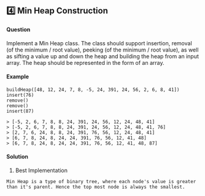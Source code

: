 ## :four: Min Heap Construction

#### Question

Implement a Min Heap class. The class should support insertion, removal (of the minimum / root value), peeking (of the minimum / root value), as well as sifting a value up and down the heap and building the heap from an input array. The heap should be represented in the form of an array.
​

#### Example

```
buildHeap([48, 12, 24, 7, 8, -5, 24, 391, 24, 56, 2, 6, 8, 41])
insert(76)
remove()
remove()
insert(87)

> [-5, 2, 6, 7, 8, 8, 24, 391, 24, 56, 12, 24, 48, 41]
> [-5, 2, 6, 7, 8, 8, 24, 391, 24, 56, 12, 24, 48, 41, 76]
> [2, 7, 6, 24, 8, 8, 24, 391, 76, 56, 12, 24, 48, 41]
> [6, 7, 8, 24, 8, 24, 24, 391, 76, 56, 12, 41, 48]
> [6, 7, 8, 24, 8, 24, 24, 391, 76, 56, 12, 41, 48, 87]
```

#### Solution

1. Best Implementation

```
Min Heap is a type of binary tree, where each node's value is greater than it's parent. Hence the top most node is always the smallest.
```
